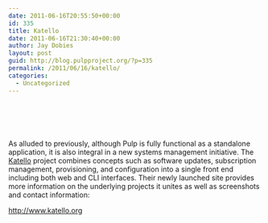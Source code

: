 ```yaml
---
date: 2011-06-16T20:55:50+00:00
id: 335
title: Katello
date: 2011-06-16T21:30:40+00:00
author: Jay Dobies
layout: post
guid: http://blog.pulpproject.org/?p=335
permalink: /2011/06/16/katello/
categories:
  - Uncategorized
---
```

<!-- more -->
[<img src="http://website-pulp.rhcloud.com/wp-content/uploads/2011/06/katello-logo1.png" alt="" title="katello-logo" class="alignleft size-full wp-image-336" style="margin-top: 30px; padding-bottom: 30px;" />](http://website-pulp.rhcloud.com/wp-content/uploads/2011/06/katello-logo.png)

As alluded to previously, although Pulp is fully functional as a standalone application, it is also integral in a new systems management initiative. The [Katello](http://www.katello.org) project combines concepts such as software updates, subscription management, provisioning, and configuration into a single front end including both web and CLI interfaces. Their newly launched site provides more information on the underlying projects it unites as well as screenshots and contact information:

<http://www.katello.org>
